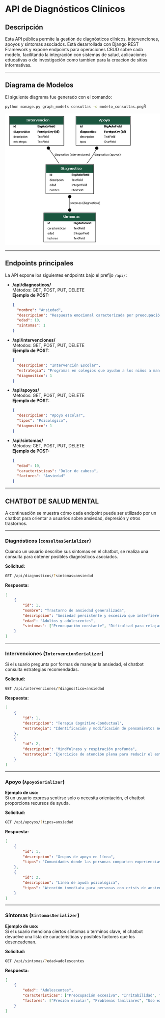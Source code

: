 # API de Diagnósticos Clínicos

## Descripción

Esta API pública permite la gestión de diagnósticos clínicos, intervenciones, apoyos y síntomas asociados. Está desarrollada con Django REST Framework y expone endpoints para operaciones CRUD sobre cada modelo, facilitando la integración con sistemas de salud, aplicaciones educativas o de investigación como tambien para la creacion de sitios informativas. 

---

## Diagrama de Modelos

El siguiente diagrama fue generado con el comando:

```bash
python manage.py graph_models consultas -o modelo_consultas.pngÑ
```

![Diagrama de modelos](modelo_consultas.png)

---

## Endpoints principales

La API expone los siguientes endpoints bajo el prefijo `/api/`:

- **/api/diagnosticos/**  
  Métodos: GET, POST, PUT, DELETE  
  **Ejemplo de POST:**  
  ```json
  {
    "nombre": "Ansiedad",
    "descripcion": "Respuesta emocional caracterizada por preocupación excesiva, miedo o nerviosismo ante situaciones que perciben como amenazantes. Puede manifestarse a través de síntomas como irritabilidad, dificultad para concentrarse, problemas de sueño y molestias físicas como dolor de estómago",
    "edad": 10,
    "sintomas": 1
  }
  ```

- **/api/intervenciones/**  
  Métodos: GET, POST, PUT, DELETE  
  **Ejemplo de POST:**  
  ```json
  {
    "descripcion": "Intervención Escolar",
    "estrategia": "Programas en colegios que ayudan a los niños a manejar el estrés y mejorar sus habilidades sociales.",
    "diagnostico": 1
  }
  ```

- **/api/apoyos/**  
  Métodos: GET, POST, PUT, DELETE  
  **Ejemplo de POST:**  
  ```json
  {
    "descripcion": "Apoyo escolar",
    "tipos": "Psicológico",
    "diagnostico": 1
  }
  ```

- **/api/sintomas/**  
  Métodos: GET, POST, PUT, DELETE  
  **Ejemplo de POST:**  
  ```json
  {
    "edad": 10,
    "caracteristicas": "Dolor de cabeza",
    "factores": "Ansiedad"
  }
  ```
---
## CHATBOT DE SALUD MENTAL

A continuación se muestra cómo cada endpoint puede ser utilizado por un chatbot para orientar a usuarios sobre ansiedad, depresión y otros trastornos.

---

### Diagnósticos (`consultasSerializer`)
  
Cuando un usuario describe sus síntomas en el chatbot, se realiza una consulta para obtener posibles diagnósticos asociados.

**Solicitud:**
```sh
GET /api/diagnosticos/?sintomas=ansiedad
```

**Respuesta:**
```json
[
    {
        "id": 1,
        "nombre": "Trastorno de ansiedad generalizada",
        "descripcion": "Ansiedad persistente y excesiva que interfiere con la vida cotidiana.",
        "edad": "Adultos y adolescentes",
        "sintomas": ["Preocupación constante", "Dificultad para relajarse", "Problemas de sueño"]
    }
]
```

---

### Intervenciones (`IntervencionSerializer`)
 
Si el usuario pregunta por formas de manejar la ansiedad, el chatbot consulta estrategias recomendadas.

**Solicitud:**
```sh
GET /api/intervenciones/?diagnostico=ansiedad
```

**Respuesta:**
```json
[
    {
        "id": 1,
        "descripcion": "Terapia Cognitivo-Conductual",
        "estrategia": "Identificación y modificación de pensamientos negativos."
    },
    {
        "id": 2,
        "descripcion": "Mindfulness y respiración profunda",
        "estrategia": "Ejercicios de atención plena para reducir el estrés."
    }
]
```
---

### Apoyo (`ApoyoSerializer`)

**Ejemplo de uso:**  
Si un usuario expresa sentirse solo o necesita orientación, el chatbot proporciona recursos de ayuda.

**Solicitud:**
```sh
GET /api/apoyos/?tipos=ansiedad
```

**Respuesta:**
```json
[
    {
        "id": 1,
        "descripcion": "Grupos de apoyo en línea",
        "tipos": "Comunidades donde las personas comparten experiencias y consejos."
    },
    {
        "id": 2,
        "descripcion": "Línea de ayuda psicológica",
        "tipos": "Atención inmediata para personas con crisis de ansiedad."
    }
]
```

---

### Síntomas (`SintomasSerializer`)

**Ejemplo de uso:**  
Si el usuario menciona ciertos síntomas o terminos clave, el chatbot devuelve una lista de características y posibles factores que los desencadenan.

**Solicitud:**
```sh
GET /api/sintomas/?edad=adolescentes
```

**Respuesta:**
```json
[
    {
        "edad": "Adolescentes",
        "caracteristicas": ["Preocupación excesiva", "Irritabilidad", "Falta de concentración"],
        "factores": ["Presión escolar", "Problemas familiares", "Uso excesivo de redes sociales"]
    }
]
```